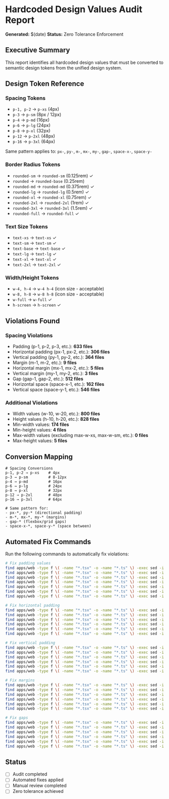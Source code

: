 # Hardcoded Design Values Audit Report
**Generated:** $(date)
**Status:** Zero Tolerance Enforcement

## Executive Summary
This report identifies all hardcoded design values that must be converted to semantic design tokens from the unified design system.

## Design Token Reference

### Spacing Tokens
- `p-1, p-2` → `p-xs` (4px)
- `p-3` → `p-sm` (8px / 12px)
- `p-4` → `p-md` (16px)
- `p-6` → `p-lg` (24px)
- `p-8` → `p-xl` (32px)
- `p-12` → `p-2xl` (48px)
- `p-16` → `p-3xl` (64px)

Same pattern applies to: `px-`, `py-`, `m-`, `mx-`, `my-`, `gap-`, `space-x-`, `space-y-`

### Border Radius Tokens
- `rounded-sm` → `rounded-sm` (0.125rem) ✓
- `rounded` → `rounded-base` (0.25rem)
- `rounded-md` → `rounded-md` (0.375rem) ✓
- `rounded-lg` → `rounded-lg` (0.5rem) ✓
- `rounded-xl` → `rounded-xl` (0.75rem) ✓
- `rounded-2xl` → `rounded-2xl` (1rem) ✓
- `rounded-3xl` → `rounded-3xl` (1.5rem) ✓
- `rounded-full` → `rounded-full` ✓

### Text Size Tokens
- `text-xs` → `text-xs` ✓
- `text-sm` → `text-sm` ✓
- `text-base` → `text-base` ✓
- `text-lg` → `text-lg` ✓
- `text-xl` → `text-xl` ✓
- `text-2xl` → `text-2xl` ✓

### Width/Height Tokens
- `w-4, h-4` → `w-4 h-4` (icon size - acceptable)
- `w-8, h-8` → `w-8 h-8` (icon size - acceptable)
- `w-full` → `w-full` ✓
- `h-screen` → `h-screen` ✓

## Violations Found


### Spacing Violations

- Padding (p-1, p-2, p-3, etc.): **633 files**
- Horizontal padding (px-1, px-2, etc.): **306 files**
- Vertical padding (py-1, py-2, etc.): **364 files**
- Margin (m-1, m-2, etc.): **9 files**
- Horizontal margin (mx-1, mx-2, etc.): **5 files**
- Vertical margin (my-1, my-2, etc.): **3 files**
- Gap (gap-1, gap-2, etc.): **512 files**
- Horizontal space (space-x-1, etc.): **162 files**
- Vertical space (space-y-1, etc.): **546 files**

### Additional Violations

- Width values (w-10, w-20, etc.): **800 files**
- Height values (h-10, h-20, etc.): **828 files**
- Min-width values: **174 files**
- Min-height values: **4 files**
- Max-width values (excluding max-w-xs, max-w-sm, etc.): **0 files**
- Max-height values: **5 files**

## Conversion Mapping

```
# Spacing Conversions
p-1, p-2 → p-xs    # 4px
p-3 → p-sm         # 8-12px
p-4 → p-md         # 16px
p-6 → p-lg         # 24px
p-8 → p-xl         # 32px
p-12 → p-2xl       # 48px
p-16 → p-3xl       # 64px

# Same pattern for:
- px-*, py-* (directional padding)
- m-*, mx-*, my-* (margins)
- gap-* (flexbox/grid gaps)
- space-x-*, space-y-* (space between)
```

## Automated Fix Commands

Run the following commands to automatically fix violations:

```bash
# Fix padding values
find apps/web -type f \( -name "*.tsx" -o -name "*.ts" \) -exec sed -i "" "s/\bp-1\b/p-xs/g" {} +
find apps/web -type f \( -name "*.tsx" -o -name "*.ts" \) -exec sed -i "" "s/\bp-2\b/p-xs/g" {} +
find apps/web -type f \( -name "*.tsx" -o -name "*.ts" \) -exec sed -i "" "s/\bp-3\b/p-sm/g" {} +
find apps/web -type f \( -name "*.tsx" -o -name "*.ts" \) -exec sed -i "" "s/\bp-4\b/p-md/g" {} +
find apps/web -type f \( -name "*.tsx" -o -name "*.ts" \) -exec sed -i "" "s/\bp-6\b/p-lg/g" {} +
find apps/web -type f \( -name "*.tsx" -o -name "*.ts" \) -exec sed -i "" "s/\bp-8\b/p-xl/g" {} +
find apps/web -type f \( -name "*.tsx" -o -name "*.ts" \) -exec sed -i "" "s/\bp-12\b/p-2xl/g" {} +

# Fix horizontal padding
find apps/web -type f \( -name "*.tsx" -o -name "*.ts" \) -exec sed -i "" "s/\bpx-1\b/px-xs/g" {} +
find apps/web -type f \( -name "*.tsx" -o -name "*.ts" \) -exec sed -i "" "s/\bpx-2\b/px-xs/g" {} +
find apps/web -type f \( -name "*.tsx" -o -name "*.ts" \) -exec sed -i "" "s/\bpx-3\b/px-sm/g" {} +
find apps/web -type f \( -name "*.tsx" -o -name "*.ts" \) -exec sed -i "" "s/\bpx-4\b/px-md/g" {} +
find apps/web -type f \( -name "*.tsx" -o -name "*.ts" \) -exec sed -i "" "s/\bpx-6\b/px-lg/g" {} +
find apps/web -type f \( -name "*.tsx" -o -name "*.ts" \) -exec sed -i "" "s/\bpx-8\b/px-xl/g" {} +

# Fix vertical padding
find apps/web -type f \( -name "*.tsx" -o -name "*.ts" \) -exec sed -i "" "s/\bpy-1\b/py-xs/g" {} +
find apps/web -type f \( -name "*.tsx" -o -name "*.ts" \) -exec sed -i "" "s/\bpy-2\b/py-xs/g" {} +
find apps/web -type f \( -name "*.tsx" -o -name "*.ts" \) -exec sed -i "" "s/\bpy-3\b/py-sm/g" {} +
find apps/web -type f \( -name "*.tsx" -o -name "*.ts" \) -exec sed -i "" "s/\bpy-4\b/py-md/g" {} +
find apps/web -type f \( -name "*.tsx" -o -name "*.ts" \) -exec sed -i "" "s/\bpy-6\b/py-lg/g" {} +
find apps/web -type f \( -name "*.tsx" -o -name "*.ts" \) -exec sed -i "" "s/\bpy-8\b/py-xl/g" {} +

# Fix margins
find apps/web -type f \( -name "*.tsx" -o -name "*.ts" \) -exec sed -i "" "s/\bm-1\b/m-xs/g" {} +
find apps/web -type f \( -name "*.tsx" -o -name "*.ts" \) -exec sed -i "" "s/\bm-2\b/m-xs/g" {} +
find apps/web -type f \( -name "*.tsx" -o -name "*.ts" \) -exec sed -i "" "s/\bm-3\b/m-sm/g" {} +
find apps/web -type f \( -name "*.tsx" -o -name "*.ts" \) -exec sed -i "" "s/\bm-4\b/m-md/g" {} +
find apps/web -type f \( -name "*.tsx" -o -name "*.ts" \) -exec sed -i "" "s/\bm-6\b/m-lg/g" {} +
find apps/web -type f \( -name "*.tsx" -o -name "*.ts" \) -exec sed -i "" "s/\bm-8\b/m-xl/g" {} +

# Fix gaps
find apps/web -type f \( -name "*.tsx" -o -name "*.ts" \) -exec sed -i "" "s/\bgap-1\b/gap-xs/g" {} +
find apps/web -type f \( -name "*.tsx" -o -name "*.ts" \) -exec sed -i "" "s/\bgap-2\b/gap-xs/g" {} +
find apps/web -type f \( -name "*.tsx" -o -name "*.ts" \) -exec sed -i "" "s/\bgap-3\b/gap-sm/g" {} +
find apps/web -type f \( -name "*.tsx" -o -name "*.ts" \) -exec sed -i "" "s/\bgap-4\b/gap-md/g" {} +
find apps/web -type f \( -name "*.tsx" -o -name "*.ts" \) -exec sed -i "" "s/\bgap-6\b/gap-lg/g" {} +
find apps/web -type f \( -name "*.tsx" -o -name "*.ts" \) -exec sed -i "" "s/\bgap-8\b/gap-xl/g" {} +
```

## Status
- [ ] Audit completed
- [ ] Automated fixes applied
- [ ] Manual review completed
- [ ] Zero tolerance achieved
